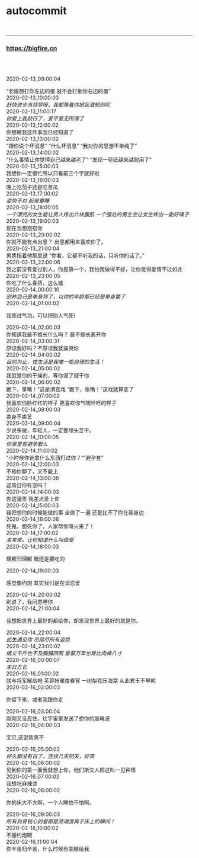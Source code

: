 #  autocommit
<br>
<hr>
<h3> <a href='https://bigfire.cn'  target="_Blank"> https://bigfire.cn</a></h3>
<br><br>

2020-02-13_09:00:04 <div id="post4" class="post4"> <q>老娘想打你左边的蛋 就不会打倒你右边的蛋</q> </div>
2020-02-13_10:00:03 <div id="post83" class="post83"> <cite>赶快进步当领导呀，我都等着你把我潜规则呢</cite> </div>
2020-02-13_11:00:17 <div id="post29" class="post29"> <cite>你爱上我就行了，爱不爱无所谓了</cite> </div>
2020-02-13_12:00:02 <div id="post61" class="post61"> <article>你想睡我这件事我已经知道了</article> </div>
2020-02-13_13:00:02 <div id="post70" class="post70"> <span>“跟你说个坏消息” “什么坏消息” “我对你的思想不单纯了”</span> </div>
2020-02-13_14:00:02 <div id="post71" class="post71"> <font>“什么事情让你觉得自己越来越老了” “发现一卷纸越来越耐用了” ​​​​</font> </div>
2020-02-13_15:00:03 <div id="post89" class="post89"> <div>我想你一定很忙所以只看前三个字就好啦</div> </div>
2020-02-13_16:00:03 <div id="post9" class="post9"> <span>晚上吃茄子还是吃苦瓜</span> </div>
2020-02-13_17:00:02 <div id="post23" class="post23"> <cite>姿势不对 起来重睡</cite> </div>
2020-02-13_18:00:05 <div id="post75" class="post75"> <cite>一个漂亮的女生能让男人练出六块腹肌 一个强壮的男生会让女生练出一副好嗓子</cite> </div>
2020-02-13_19:00:03 <div id="post14" class="post14"> <article>现在我想抱抱你</article> </div>
2020-02-13_20:00:02 <div id="post36" class="post36"> <span>你就不能有点出息？ 出息都用来喜欢你了。</span> </div>
2020-02-13_21:00:04 <div id="post86" class="post86"> <font>男票指着他那里说 “你看，它都不听我的话，只听你的话了。”</font> </div>
2020-02-13_22:00:06 <div id="post50" class="post50"> <div>我之前没有爱过别人，你是第一个，我怕我做得不好，让你觉得爱情不过如此</div> </div>
2020-02-13_23:00:05 <div id="post98" class="post98"> <span>你吃了什么春药，这么骚</span> </div>
2020-02-14_00:00:10 <div id="post51" class="post51"> <cite>别称自己是单身狗了，以你的年龄都已经是单身鳖了</cite> </div>
2020-02-14_01:00:02 <div id="post30" class="post30"> <p>我练过气功，可以把别人气死!</p> </div>
2020-02-14_02:00:03 <div id="post95" class="post95"> <div>你知道我最不擅长什么吗？ 最不擅长离开你</div> </div>
2020-02-14_03:00:31 <div id="post65" class="post65"> <div>原谅我好吗？不原谅我就操哭你</div> </div>
2020-02-14_04:00:02 <div id="post7" class="post7"> <cite>目前为止，性生活是我唯一能自理的生活！</cite> </div>
2020-02-14_05:00:02 <div id="post81" class="post81"> <div>我就是你的干燥剂，等你湿了就干你</div> </div>
2020-02-14_06:00:02 <div id="post69" class="post69"> <article>跪下，掌嘴！”这是清宫戏 “跪下，张嘴！”这戏就算变了</article> </div>
2020-02-14_07:00:02 <div id="post89" class="post89"> <font>我喜欢你脸红红的样子 更喜欢你气喘吁吁的样子</font> </div>
2020-02-14_08:00:03 <div id="post22" class="post22"> <div>卖身不卖艺</div> </div>
2020-02-14_09:00:04 <div id="post72" class="post72"> <font>少说多做，年轻人，一定要埋头苦干。</font> </div>
2020-02-14_10:00:05 <div id="post70" class="post70"> <cite>你家里有避孕套么</cite> </div>
2020-02-14_11:00:02 <div id="post53" class="post53"> <font>“小时候你爸拿什么东西打过你？”“避孕套”</font> </div>
2020-02-14_12:00:03 <div id="post18" class="post18"> <article>不和你聊了，又不能上</article> </div>
2020-02-14_13:00:06 <div id="post48" class="post48"> <div>这周日你有空吗？</div> </div>
2020-02-14_14:00:03 <div id="post68" class="post68"> <div>你这骚货 我差点爱上你</div> </div>
2020-02-14_15:00:03 <div id="post88" class="post88"> <span>我把想你的时候能做的事 全做了一遍 还是比不了你在我身边</span> </div>
2020-02-14_16:00:06 <div id="post62" class="post62"> <div>死鬼，想死你了，人家帮你降火来了！</div> </div>
2020-02-14_17:00:02 <div id="post14" class="post14"> <cite>来来来，让你知道什么叫做爱</cite> </div>
2020-02-14_18:00:03 <div id="post20" class="post20"> <p>理解归理解 醋还是要吃的</p> </div>
2020-02-14_19:00:03 <div id="post35" class="post35"> <p>感觉像约炮 其实我们是在谈恋爱</p> </div>
2020-02-14_20:00:02 <div id="post77" class="post77"> <span>别说了，我同意睡你</span> </div>
2020-02-14_21:00:04 <div id="post12" class="post12"> <p>我想把世界上最好的都给你，却发现世界上最好的就是你。</p> </div>
2020-02-14_22:00:04 <div id="post92" class="post92"> <cite>此生遇见你 尽用尽所有姿势</cite> </div>
2020-02-14_23:00:02 <div id="post15" class="post15"> <cite>情义千斤也不及胸脯四两 爱慕万年也难比肉棒八寸</cite> </div>
2020-02-16_00:00:07 <div id="post90" class="post90"> <cite>来日方长</cite> </div>
2020-02-16_01:00:02 <div id="post15" class="post15"> <article>朕与将军解战袍 芙蓉帐暖度春宵 一树梨花压海棠 从此君王不早朝</article> </div>
2020-02-16_02:00:03 <div id="post24" class="post24"> <p>你留下来，或者我跟你走</p> </div>
2020-02-16_03:00:04 <div id="post76" class="post76"> <span>刚刚又没忍住，往宇宙里发送了想你的脑电波</span> </div>
2020-02-16_04:00:03 <div id="post10" class="post10"> <p>宝贝,这姿势爽不</p> </div>
2020-02-16_05:00:02 <div id="post62" class="post62"> <cite>好久都没有日了，连续几天阴天，好爽</cite> </div>
2020-02-16_06:00:02 <div id="post64" class="post64"> <article>见到你的第一面我就想上你，他们斯文人把这叫一见钟情</article> </div>
2020-02-16_07:00:02 <div id="post12" class="post12"> <font>我想吃麻辣烫</font> </div>
2020-02-16_08:00:02 <div id="post10" class="post10"> <p>你的床大不大啊，一个人睡怕不怕啊。</p> </div>
2020-02-16_09:00:03 <div id="post80" class="post80"> <cite>所有刻骨铭心的爱都是灵魂游离于床上的瞬间！</cite> </div>
2020-02-16_10:00:02 <div id="post34" class="post34"> <font>不服约炮啊</font> </div>
2020-02-16_11:00:04 <div id="post44" class="post44"> <font>你辛苦归辛苦，什么时候有空嫁给我</font> </div>
